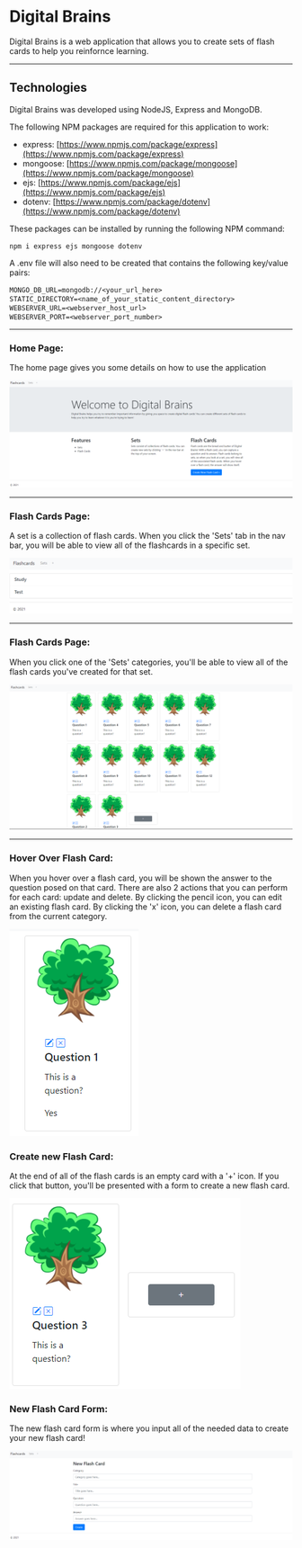 # Digital Brains

Digital Brains is a web application that allows you to create sets of flash cards to help you reinfornce learning.

***

## Technologies

Digital Brains was developed using NodeJS, Express and MongoDB.

The following NPM packages are required for this application to work:

* express: [https://www.npmjs.com/package/express](https://www.npmjs.com/package/express)
* mongoose: [https://www.npmjs.com/package/mongoose](https://www.npmjs.com/package/mongoose)
* ejs: [https://www.npmjs.com/package/ejs](https://www.npmjs.com/package/ejs)
* dotenv: [https://www.npmjs.com/package/dotenv](https://www.npmjs.com/package/dotenv)

These packages can be installed by running the following NPM command:
```
npm i express ejs mongoose dotenv
```


A .env file will also need to be created that contains the following key/value pairs:
```
MONGO_DB_URL=mongodb://<your_url_here>
STATIC_DIRECTORY=<name_of_your_static_content_directory>
WEBSERVER_URL=<webserver_host_url>
WEBSERVER_PORT=<webserver_port_number>
```

***

### Home Page:
The home page gives you some details on how to use the application

![home.png](./readme/images/0_home_page.PNG "This is an image")

***

### Flash Cards Page:
A set is a collection of flash cards.  When you click the 'Sets' tab in the nav bar, you will be able to view all of the flashcards in a specific set.

![sets.png](./readme/images/1_sets_page.PNG "This is an image")

***

### Flash Cards Page:
When you click one of the 'Sets' categories, you'll be able to view all of the flash cards you've created for that set.

![cards.png](./readme/images/2_cards_page.PNG "This is an image")

***

### Hover Over Flash Card:
When you hover over a flash card, you will be shown the answer to the question posed on that card.  There are also 2 actions that you can perform for each card: update and delete.  By clicking the pencil icon, you can edit an existing flash card.  By clicking the 'x' icon, you can delete a flash card from the current category.

![card.png](./readme/images/3_hover_for_answer.PNG "This is an image")

### Create new Flash Card:
At the end of all of the flash cards is an empty card with a '+' icon.  If you click that button, you'll be presented with a form to create a new flash card.

![new_card.png](./readme/images/4_new_flash_card.PNG "This is an image")

### New Flash Card Form:
The new flash card form is where you input all of the needed data to create your new flash card!

![new_card.png](./readme/images/5_new_flash_card.PNG "This is an image")
